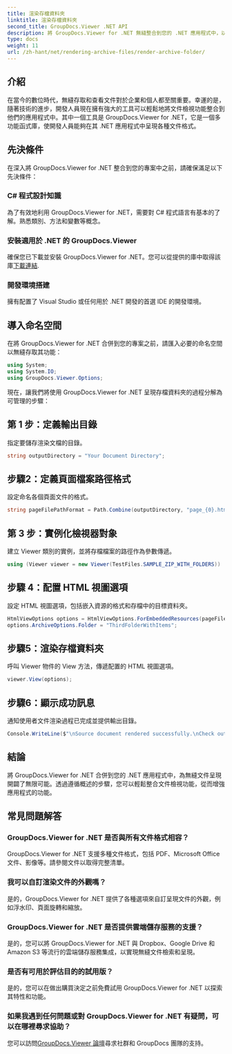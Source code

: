 ```yaml
---
title: 渲染存檔資料夾
linktitle: 渲染存檔資料夾
second_title: GroupDocs.Viewer .NET API
description: 將 GroupDocs.Viewer for .NET 無縫整合到您的 .NET 應用程式中，以實現高效的文件呈現和檢視功能。
type: docs
weight: 11
url: /zh-hant/net/rendering-archive-files/render-archive-folder/
---
```

## 介紹
在當今的數位時代，無縫存取和查看文件對於企業和個人都至關重要。幸運的是，隨著技術的進步，開發人員現在擁有強大的工具可以輕鬆地將文件檢視功能整合到他們的應用程式中。其中一個工具是 GroupDocs.Viewer for .NET，它是一個多功能函式庫，使開發人員能夠在其 .NET 應用程式中呈現各種文件格式。
## 先決條件
在深入將 GroupDocs.Viewer for .NET 整合到您的專案中之前，請確保滿足以下先決條件：
### C# 程式設計知識
為了有效地利用 GroupDocs.Viewer for .NET，需要對 C# 程式語言有基本的了解。熟悉類別、方法和變數等概念。
### 安裝適用於 .NET 的 GroupDocs.Viewer
確保您已下載並安裝 GroupDocs.Viewer for .NET。您可以從提供的庫中取得該庫[下載連結](https://releases.groupdocs.com/viewer/net/).
### 開發環境搭建
擁有配置了 Visual Studio 或任何用於 .NET 開發的首選 IDE 的開發環境。

## 導入命名空間
在將 GroupDocs.Viewer for .NET 合併到您的專案之前，請匯入必要的命名空間以無縫存取其功能：
```csharp
using System;
using System.IO;
using GroupDocs.Viewer.Options;
```

現在，讓我們將使用 GroupDocs.Viewer for .NET 呈現存檔資料夾的過程分解為可管理的步驟：
## 第 1 步：定義輸出目錄
指定要儲存渲染文檔的目錄。
```csharp
string outputDirectory = "Your Document Directory";
```
## 步驟2：定義頁面檔案路徑格式
設定命名各個頁面文件的格式。
```csharp
string pageFilePathFormat = Path.Combine(outputDirectory, "page_{0}.html");
```
## 第 3 步：實例化檢視器對象
建立 Viewer 類別的實例，並將存檔檔案的路徑作為參數傳遞。
```csharp
using (Viewer viewer = new Viewer(TestFiles.SAMPLE_ZIP_WITH_FOLDERS))
```
## 步驟 4：配置 HTML 視圖選項
設定 HTML 視圖選項，包括嵌入資源的格式和存檔中的目標資料夾。
```csharp
HtmlViewOptions options = HtmlViewOptions.ForEmbeddedResources(pageFilePathFormat);
options.ArchiveOptions.Folder = "ThirdFolderWithItems";
```
## 步驟5：渲染存檔資料夾
呼叫 Viewer 物件的 View 方法，傳遞配置的 HTML 視圖選項。
```csharp
viewer.View(options);
```
## 步驟6：顯示成功訊息
通知使用者文件渲染過程已完成並提供輸出目錄。
```csharp
Console.WriteLine($"\nSource document rendered successfully.\nCheck output in {outputDirectory}.");
```

## 結論
將 GroupDocs.Viewer for .NET 合併到您的 .NET 應用程式中，為無縫文件呈現開闢了無限可能。透過遵循概述的步驟，您可以輕鬆整合文件檢視功能，從而增強應用程式的功能。
## 常見問題解答
### GroupDocs.Viewer for .NET 是否與所有文件格式相容？
GroupDocs.Viewer for .NET 支援多種文件格式，包括 PDF、Microsoft Office 文件、影像等。請參閱文件以取得完整清單。
### 我可以自訂渲染文件的外觀嗎？
是的，GroupDocs.Viewer for .NET 提供了各種選項來自訂呈現文件的外觀，例如浮水印、頁面旋轉和縮放。
### GroupDocs.Viewer for .NET 是否提供雲端儲存服務的支援？
是的，您可以將 GroupDocs.Viewer for .NET 與 Dropbox、Google Drive 和 Amazon S3 等流行的雲端儲存服務集成，以實現無縫文件檢索和呈現。
### 是否有可用於評估目的的試用版？
是的，您可以在做出購買決定之前免費試用 GroupDocs.Viewer for .NET 以探索其特性和功能。
### 如果我遇到任何問題或對 GroupDocs.Viewer for .NET 有疑問，可以在哪裡尋求協助？
您可以訪問[GroupDocs.Viewer 論壇](https://forum.groupdocs.com/c/viewer/9)尋求社群和 GroupDocs 團隊的支持。